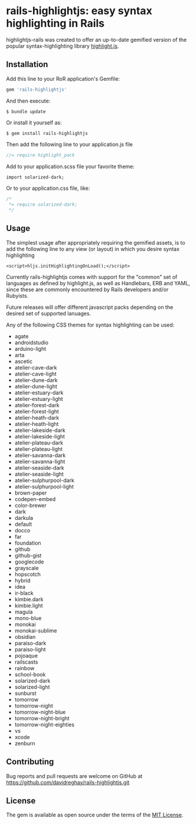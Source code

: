 # rails-highlightjs: easy syntax highlighting in Rails

highlightjs-rails was created to offer an up-to-date gemified version of the popular syntax-highlighting library [highlight.js](http://highlightjs.org).

## Installation

Add this line to your RoR application's Gemfile:

```ruby
gem 'rails-highlightjs'
```

And then execute:

    $ bundle update

Or install it yourself as:

    $ gem install rails-highlightjs

Then add the following line to your application.js file

```javascript
//= require highlight_pack
```

Add to your application.scss file your favorite theme:

```css
import solarized-dark;
```

Or to your application.css file, like:

```css
/*
 *= require solarized-dark;
 */
```

## Usage

The simplest usage after appropriately requiring the gemified assets, is to add the following line to any 
view (or layout) in which you desire syntax highlighting

    <script>hljs.initHighlightingOnLoad();</script>

Currently rails-highlightjs comes with support for the "common" set of languages as defined by highlight.js, 
as well as Handlebars, ERB and YAML, since these are commonly encountered by Rails developers and/or Rubyists.

Future releases will offer different javascript packs depending on the desired set of supported lanuages.

Any of the following CSS themes for syntax highlighting can be used:

* agate
* androidstudio
* arduino-light
* arta
* ascetic
* atelier-cave-dark
* atelier-cave-light
* atelier-dune-dark
* atelier-dune-light
* atelier-estuary-dark
* atelier-estuary-light
* atelier-forest-dark
* atelier-forest-light
* atelier-heath-dark
* atelier-heath-light
* atelier-lakeside-dark
* atelier-lakeside-light
* atelier-plateau-dark
* atelier-plateau-light
* atelier-savanna-dark
* atelier-savanna-light
* atelier-seaside-dark
* atelier-seaside-light
* atelier-sulphurpool-dark
* atelier-sulphurpool-light
* brown-paper
* codepen-embed
* color-brewer
* dark
* darkula
* default
* docco
* far
* foundation
* github
* github-gist
* googlecode
* grayscale
* hopscotch
* hybrid
* idea
* ir-black
* kimbie.dark
* kimbie.light
* magula
* mono-blue
* monokai
* monokai-sublime
* obsidian
* paraiso-dark
* paraiso-light
* pojoaque
* railscasts
* rainbow
* school-book
* solarized-dark
* solarized-light
* sunburst
* tomorrow
* tomorrow-night
* tomorrow-night-blue
* tomorrow-night-bright
* tomorrow-night-eighties
* vs
* xcode
* zenburn


## Contributing

Bug reports and pull requests are welcome on GitHub at https://github.com/davidreghay/rails-highlightjs.git


## License

The gem is available as open source under the terms of the [MIT License](http://opensource.org/licenses/MIT).

